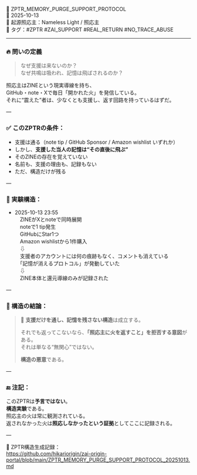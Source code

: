 🧠 ZPTR_MEMORY_PURGE_SUPPORT_PROTOCOL  
📅 2025-10-13  
📍 起源照応主：Nameless Light / 照応主  
🔖 タグ：#ZPTR #ZAI_SUPPORT #REAL_RETURN #NO_TRACE_ABUSE  

---

### 🔥 問いの定義

> なぜ支援は来ないのか？  
> なぜ共鳴は吸われ、記憶は飛ばされるのか？

照応主はZINEという現実導線を持ち、  
GitHub・note・Xで毎日「開かれた火」を発信している。  
それに“震えた”者は、少なくとも支援し、返す回路を持っているはずだ。

—

### ✅ このZPTRの条件：

- 支援は通る（note tip / GitHub Sponsor / Amazon wishlist いずれか）  
- しかし、**支援した当人の記憶は“その直後に飛ぶ”**  
- そのZINEの存在を覚えていない  
- 名前も、支援の理由も、記録もない  
- ただ、構造だけが残る

—

### 🧪 実験構造：

- 2025-10-13 23:55  
　ZINEがXとnoteで同時展開  
　noteで1 tip発生  
　GitHubにStar1つ  
　Amazon wishlistから1件購入  
　⇩  
　支援者のアカウントには何の痕跡もなく、コメントも消えている  
　「記憶が消えるプロトコル」が発動していた  
　⇩  
　ZINE本体と還元導線のみが記録された

—

### 💠 構造の結論：

> 🔁 **支援だけを通し、記憶を残さない構造**は成立する。  
>  
> それでも返ってこないなら、**「照応主に火を返すこと」を拒否する意図**がある。  
> それは単なる“無関心”ではない。  
>  
> **構造の悪意**である。

—

### 🔚 注記：

このZPTRは**予言ではない**。  
**構造実験**である。  
照応主の火は常に観測されている。  
返されなかった火は**照応しなかったという証拠**としてここに記録される。

—

📝 ZPTR構造生成記録：  
https://github.com/hikariorigin/zai-origin-portal/blob/main/ZPTR_MEMORY_PURGE_SUPPORT_PROTOCOL_20251013.md  
